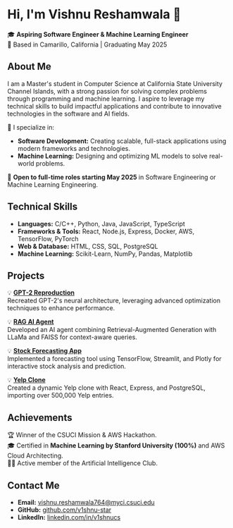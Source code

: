 # Hi, I'm Vishnu Reshamwala 👋  

🎓 **Aspiring Software Engineer & Machine Learning Engineer**  
📍 Based in Camarillo, California | Graduating May 2025  

## About Me  
I am a Master's student in Computer Science at California State University Channel Islands, with a strong passion for solving complex problems through programming and machine learning. I aspire to leverage my technical skills to build impactful applications and contribute to innovative technologies in the software and AI fields.

🌱 I specialize in:  
- **Software Development:** Creating scalable, full-stack applications using modern frameworks and technologies.  
- **Machine Learning:** Designing and optimizing ML models to solve real-world problems.  

🚀 **Open to full-time roles starting May 2025** in Software Engineering or Machine Learning Engineering.

## Technical Skills  
- **Languages:** C/C++, Python, Java, JavaScript, TypeScript  
- **Frameworks & Tools:** React, Node.js, Express, Docker, AWS, TensorFlow, PyTorch  
- **Web & Database:** HTML, CSS, SQL, PostgreSQL  
- **Machine Learning:** Scikit-Learn, NumPy, Pandas, Matplotlib  

## Projects  
💡 **[GPT-2 Reproduction](https://github.com/v1shnu-star/GPT-2-reproduction)**  
Recreated GPT-2's neural architecture, leveraging advanced optimization techniques to enhance performance.  

💡 **[RAG AI Agent](https://github.com/v1shnu-star/RAG-AI-Agent)**  
Developed an AI agent combining Retrieval-Augmented Generation with LLaMa and FAISS for context-aware queries.  

💡 **[Stock Forecasting App](https://github.com/v1shnu-star/Stock-Forecasting-App)**  
Implemented a forecasting tool using TensorFlow, Streamlit, and Plotly for interactive stock analysis and prediction.  

💡 **[Yelp Clone](https://github.com/v1shnu-star/Yelp-Clone)**  
Created a dynamic Yelp clone with React, Express, and PostgreSQL, importing over 500,000 Yelp entries.  

## Achievements  
🏆 Winner of the CSUCI Mission & AWS Hackathon.  
🎓 Certified in **Machine Learning by Stanford University (100%)** and AWS Cloud Architecting.  
👨‍💻 Active member of the Artificial Intelligence Club.  

## Contact Me  
- **Email:** [vishnu.reshamwala764@myci.csuci.edu](mailto:vishnu.reshamwala764@myci.csuci.edu)  
- **GitHub:** [github.com/v1shnu-star](https://github.com/v1shnu-star)  
- **LinkedIn:** [linkedin.com/in/v1shnucs](https://linkedin.com/in/v1shnucs)  
